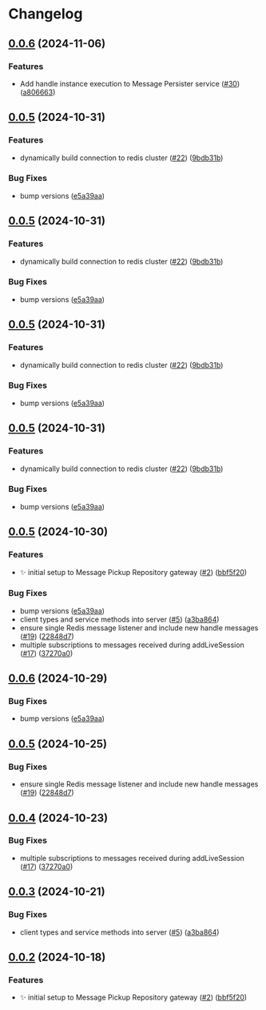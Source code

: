 # Changelog

## [0.0.6](https://github.com/2060-io/message-pickup-repository/compare/@2060.io/message-pickup-repository-server@v0.0.5...@2060.io/message-pickup-repository-server@v0.0.6) (2024-11-06)


### Features

* Add handle instance execution to Message Persister service ([#30](https://github.com/2060-io/message-pickup-repository/issues/30)) ([a806663](https://github.com/2060-io/message-pickup-repository/commit/a806663a0fe9cbd833f7d87d6fff47817e08700e))

## [0.0.5](https://github.com/2060-io/message-pickup-repository/compare/@2060.io/message-pickup-repository-server@v0.0.5...@2060.io/message-pickup-repository-server@v0.0.5) (2024-10-31)


### Features

* dynamically build connection to redis cluster ([#22](https://github.com/2060-io/message-pickup-repository/issues/22)) ([9bdb31b](https://github.com/2060-io/message-pickup-repository/commit/9bdb31b556feb4301d759b04182debde1c9b807e))


### Bug Fixes

* bump versions ([e5a39aa](https://github.com/2060-io/message-pickup-repository/commit/e5a39aae66abb33c313f51c8cdb796f5a914400a))

## [0.0.5](https://github.com/2060-io/message-pickup-repository/compare/@2060.io/message-pickup-repository-server@v0.0.5...@2060.io/message-pickup-repository-server@v0.0.5) (2024-10-31)


### Features

* dynamically build connection to redis cluster ([#22](https://github.com/2060-io/message-pickup-repository/issues/22)) ([9bdb31b](https://github.com/2060-io/message-pickup-repository/commit/9bdb31b556feb4301d759b04182debde1c9b807e))


### Bug Fixes

* bump versions ([e5a39aa](https://github.com/2060-io/message-pickup-repository/commit/e5a39aae66abb33c313f51c8cdb796f5a914400a))

## [0.0.5](https://github.com/2060-io/message-pickup-repository/compare/@2060.io/message-pickup-repository-server@v0.0.5...@2060.io/message-pickup-repository-server@v0.0.5) (2024-10-31)


### Features

* dynamically build connection to redis cluster ([#22](https://github.com/2060-io/message-pickup-repository/issues/22)) ([9bdb31b](https://github.com/2060-io/message-pickup-repository/commit/9bdb31b556feb4301d759b04182debde1c9b807e))


### Bug Fixes

* bump versions ([e5a39aa](https://github.com/2060-io/message-pickup-repository/commit/e5a39aae66abb33c313f51c8cdb796f5a914400a))

## [0.0.5](https://github.com/2060-io/message-pickup-repository/compare/@2060.io/message-pickup-repository-server@v0.0.5...@2060.io/message-pickup-repository-server@v0.0.5) (2024-10-31)


### Features

* dynamically build connection to redis cluster ([#22](https://github.com/2060-io/message-pickup-repository/issues/22)) ([9bdb31b](https://github.com/2060-io/message-pickup-repository/commit/9bdb31b556feb4301d759b04182debde1c9b807e))


### Bug Fixes

* bump versions ([e5a39aa](https://github.com/2060-io/message-pickup-repository/commit/e5a39aae66abb33c313f51c8cdb796f5a914400a))

## [0.0.5](https://github.com/2060-io/message-pickup-repository/compare/@2060.io/message-pickup-repository-server-v0.0.6...@2060.io/message-pickup-repository-server@v0.0.5) (2024-10-30)


### Features

* :sparkles: initial setup to Message Pickup Repository gateway ([#2](https://github.com/2060-io/message-pickup-repository/issues/2)) ([bbf5f20](https://github.com/2060-io/message-pickup-repository/commit/bbf5f207ca63f95f1afe83e17523c23b39c6c841))


### Bug Fixes

* bump versions ([e5a39aa](https://github.com/2060-io/message-pickup-repository/commit/e5a39aae66abb33c313f51c8cdb796f5a914400a))
* client types and service methods into server ([#5](https://github.com/2060-io/message-pickup-repository/issues/5)) ([a3ba864](https://github.com/2060-io/message-pickup-repository/commit/a3ba864c9e1e22d29890722459443ad7d78330b9))
* ensure single Redis message listener and include new handle messages ([#19](https://github.com/2060-io/message-pickup-repository/issues/19)) ([22848d7](https://github.com/2060-io/message-pickup-repository/commit/22848d7df5a5b8c02055a12b6fda5d299b26ad28))
* multiple subscriptions to messages received during addLiveSession  ([#17](https://github.com/2060-io/message-pickup-repository/issues/17)) ([37270a0](https://github.com/2060-io/message-pickup-repository/commit/37270a0b21ead05e5c2e2285d001bc8d030c26d4))

## [0.0.6](https://github.com/2060-io/message-pickup-repository/compare/@2060.io/message-pickup-repository-server@v0.0.5...@2060.io/message-pickup-repository-server@v0.0.5) (2024-10-29)


### Bug Fixes

* bump versions ([e5a39aa](https://github.com/2060-io/message-pickup-repository/commit/e5a39aae66abb33c313f51c8cdb796f5a914400a))

## [0.0.5](https://github.com/2060-io/message-pickup-repository/compare/@2060.io/message-pickup-repository-server@v0.0.4...@2060.io/message-pickup-repository-server@v0.0.5) (2024-10-25)


### Bug Fixes

* ensure single Redis message listener and include new handle messages ([#19](https://github.com/2060-io/message-pickup-repository/issues/19)) ([22848d7](https://github.com/2060-io/message-pickup-repository/commit/22848d7df5a5b8c02055a12b6fda5d299b26ad28))

## [0.0.4](https://github.com/2060-io/message-pickup-repository/compare/@2060.io/message-pickup-repository-server@v0.0.3...@2060.io/message-pickup-repository-server@v0.0.4) (2024-10-23)

### Bug Fixes

- multiple subscriptions to messages received during addLiveSession ([#17](https://github.com/2060-io/message-pickup-repository/issues/17)) ([37270a0](https://github.com/2060-io/message-pickup-repository/commit/37270a0b21ead05e5c2e2285d001bc8d030c26d4))

## [0.0.3](https://github.com/2060-io/message-pickup-repository/compare/@2060.io/message-pickup-repository-server@v0.0.2...@2060.io/message-pickup-repository-server@v0.0.3) (2024-10-21)

### Bug Fixes

- client types and service methods into server ([#5](https://github.com/2060-io/message-pickup-repository/issues/5)) ([a3ba864](https://github.com/2060-io/message-pickup-repository/commit/a3ba864c9e1e22d29890722459443ad7d78330b9))

## [0.0.2](https://github.com/2060-io/message-pickup-repository/compare/@2060.io/message-pickup-repository-server-v0.0.1...@2060.io/message-pickup-repository-server@v0.0.2) (2024-10-18)

### Features

- :sparkles: initial setup to Message Pickup Repository gateway ([#2](https://github.com/2060-io/message-pickup-repository/issues/2)) ([bbf5f20](https://github.com/2060-io/message-pickup-repository/commit/bbf5f207ca63f95f1afe83e17523c23b39c6c841))
